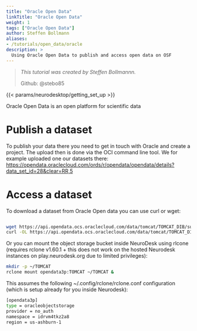 ```yaml
---
title: "Oracle Open Data"
linkTitle: "Oracle Open Data"
weight: 1
tags: ["Oracle Open Data"]
author: Steffen Bollmann
aliases:
- /tutorials/open_data/oracle
description: >
  Using Oracle Open Data to publish and access open data on OSF
---
```


> _This tutorial was created by Steffen Bollmannn._
>
> Github: @stebo85

<!-- Following line adds a link to getting set up with Neurodesk -->
{{< params/neurodesktop/getting_set_up >}}
<!-- -->

Oracle Open Data is an open platform for scientific data

# Publish a dataset

To publish your data there you need to get in touch with Oracle and create a project. The upload then is done via the OCI command line tool. We for example uploaded one our datasets there: https://opendata.oraclecloud.com/ords/r/opendata/opendata/details?data_set_id=28&clear=RR,5


# Access a dataset

To download a dataset from Oracle Open data you can use curl or wget:
```Bash

wget https://api.opendata.ocs.oraclecloud.com/data/tomcat/TOMCAT_DIB/sub-01/ses-01_7T/anat/sub-01_ses-01_7T_IV1_defaced.nii.gz
curl -OL https://api.opendata.ocs.oraclecloud.com/data/tomcat/TOMCAT_DIB/sub-01/ses-01_7T/anat/sub-01_ses-01_7T_IV1_defaced.nii.gz

```

Or you can mount the object storage bucket inside NeuroDesk using rlcone (requires rclone v1.60.1 + this does not work on the hosted Neurodesk instances on play.neurodesk.org due to limited privileges):
```Bash
mkdir -p ~/TOMCAT
rclone mount opendata3p:TOMCAT ~/TOMCAT &
```

This assumes the following ~/.config/rclone/rclone.conf configuration (which is setup already for you inside Neurodesk):
```Bash
[opendata3p]
type = oracleobjectstorage
provider = no_auth
namespace = idrvm4tkz2a8
region = us-ashburn-1
```
